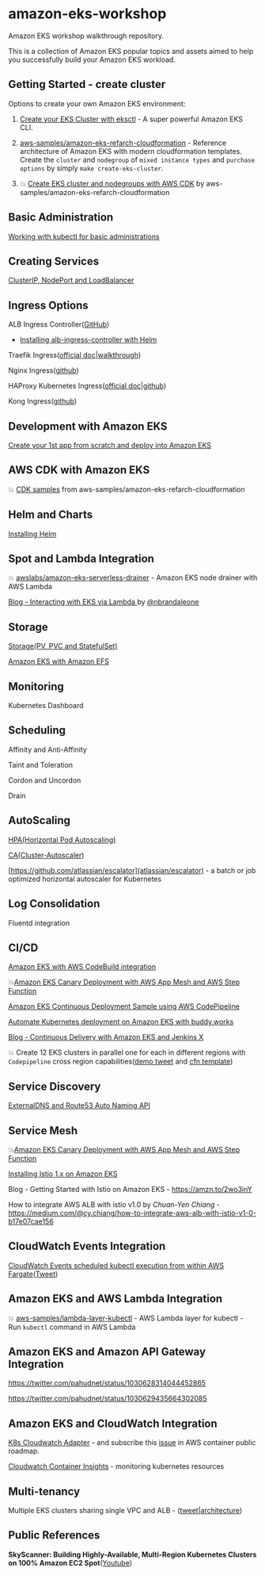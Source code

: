 # amazon-eks-workshop
Amazon EKS workshop walkthrough repository. 

This is a collection of Amazon EKS popular topics and assets aimed to help you successfully build your Amazon EKS workload.



## Getting Started - create cluster

Options to create your own Amazon EKS environment:


1. [Create your EKS Cluster with eksctl](./00-getting-started/create-eks-with-eksctl.md) - A super powerful Amazon EKS CLI.

2. [aws-samples/amazon-eks-refarch-cloudformation](https://github.com/aws-samples/amazon-eks-refarch-cloudformation) -  Reference architecture of Amazon EKS with modern cloudformation templates. Create the `cluster` and `nodegroup` of `mixed instance types` and `purchase options` by simply `make create-eks-cluster`.

3. 💥 [Create EKS cluster and nodegroups with AWS CDK](https://github.com/aws-samples/amazon-eks-refarch-cloudformation/blob/master/cdk/README.md
) by aws-samples/amazon-eks-refarch-cloudformation   


## Basic Administration

[Working with kubectl for basic administrations](./02-kubectl-basic-admin/kubectl-basic-admin.md)



## Creating Services

[ClusterIP, NodePort and LoadBalancer](https://github.com/pahud/amazon-eks-workshop/tree/master/03-creating-services)

## Ingress Options

ALB Ingress Controller([GitHub](https://github.com/kubernetes-sigs/aws-alb-ingress-controller)) 

 - [Installing alb-ingress-controller with Helm](https://github.com/pahud/aws-containers-workshop/tree/master/lab2#put-extra-role-policy-on-the-eks-nodegroup)
 
Traefik Ingress([official doc](https://docs.traefik.io/user-guide/kubernetes/)|[walkthrough](./03-creating-services/ingress/traefik-ingress/README.md))

Nginx Ingress([github](https://github.com/kubernetes/ingress-nginx))

HAProxy Kubernetes Ingress([official doc](https://www.haproxy.com/blog/haproxy-2-0-and-beyond/#kubernetes-ingress-controller)|[github](https://github.com/haproxytech/kubernetes-ingress))

Kong Ingress([github](https://github.com/Kong/kubernetes-ingress-controller))



   

## Development with Amazon EKS

[Create your 1st app from scratch and deploy into Amazon EKS](https://github.com/pahud/greeting)


## AWS CDK with Amazon EKS

💥 [CDK samples](https://github.com/aws-samples/amazon-eks-refarch-cloudformation/blob/master/cdk/README.md
) from aws-samples/amazon-eks-refarch-cloudformation


## Helm and Charts

[Installing Helm](./00-getting-started/installing-helm.md)



## Spot and Lambda Integration

💥 [awslabs/amazon-eks-serverless-drainer](https://github.com/awslabs/amazon-eks-serverless-drainer) - Amazon EKS node drainer with AWS Lambda

[Blog - Interacting with EKS via Lambda
](http://www.nickaws.net/aws/2018/09/03/Interacting-with-EKS-via-Lambda.html) by [@nbrandaleone](https://github.com/nbrandaleone)



## Storage

[Storage(PV, PVC and StatefulSet)](./02-kubectl-basic-admin/storage.md)

[Amazon EKS with Amazon EFS](https://github.com/kubernetes-incubator/external-storage/tree/master/aws/efs)



## Monitoring

Kubernetes Dashboard



## Scheduling

Affinity and Anti-Affinity

Taint and Toleration

Cordon and Uncordon

Drain



## AutoScaling

[HPA(Horizontal Pod Autoscaling)](./04-scaling/hpa/README.md)

[CA(Cluster-Autoscaler](./04-scaling/cluster-autoscaler/README.md))

[https://github.com/atlassian/escalator](atlassian/escalator) - a batch or job optimized horizontal autoscaler for Kubernetes



## Log Consolidation

Fluentd integration



## CI/CD

[Amazon EKS with AWS CodeBuild integration](https://github.com/pahud/eks-kubectl-docker#codebuild-support) 

💥[Amazon EKS Canary Deployment with AWS App Mesh and AWS Step Function](https://github.com/aws-samples/eks-canary-deployment-stepfunction)

[Amazon EKS Continuous Deployment Sample using AWS CodePipeline](https://github.com/chankh/eksutil/tree/master/lambda/codepipeline)

[Automate Kubernetes deployment on Amazon EKS with buddy.works](https://buddy.works/blog/amazon-eks-kubernetes)

[Blog - Continuous Delivery with Amazon EKS and Jenkins X](https://amzn.to/2JM2luY) 

💥 Create 12 EKS clusters in parallel one for each in different regions with `Codepipeline` cross region capabilities([demo tweet](https://twitter.com/pahudnet/status/1098597986165239811) and [cfn template](https://github.com/pahud/eks-templates/blob/master/cloudformation/codepipeline.yml))



## Service Discovery

[ExternalDNS and Route53 Auto Naming API](https://dev.classmethod.jp/cloud/aws/external-dns-eks/)



## Service Mesh

💥[Amazon EKS Canary Deployment with AWS App Mesh and AWS Step Function](https://github.com/aws-samples/eks-canary-deployment-stepfunction)

[Installing Istio 1.x on Amazon EKS](https://github.com/pahud/amazon-eks-workshop/tree/master/06-service-mesh/Istio)

Blog - Getting Started with Istio on Amazon EKS - https://amzn.to/2wo3inY

How to integrate AWS ALB with istio v1.0 by *Chuan-Yen Chiang* - https://medium.com/@cy.chiang/how-to-integrate-aws-alb-with-istio-v1-0-b17e07cae156




## CloudWatch Events Integration

[CloudWatch Events scheduled kubectl execution from within AWS Fargate](https://github.com/pahud/eks-kubectl-docker#aws-fargate-with-cloudwatch-event-scheduled-events)([Tweet](https://twitter.com/pahudnet/status/1047166317042618368))



## Amazon EKS and AWS Lambda Integration

💥 [aws-samples/lambda-layer-kubectl](https://github.com/aws-samples/aws-lambda-layer-kubectl) - AWS Lambda layer for kubectl - Run `kubectl` command in AWS Lambda 



## Amazon EKS and Amazon API Gateway Integration

https://twitter.com/pahudnet/status/1030628314044452865

https://twitter.com/pahudnet/status/1030629435664302085



## Amazon EKS and CloudWatch Integration

[K8s Cloudwatch Adapter](https://github.com/chankh/k8s-cloudwatch-adapter) - and subscribe this [issue](https://github.com/aws/containers-roadmap/issues/120) in AWS container public roadmap.

[Cloudwatch Container Insights](https://docs.aws.amazon.com/AmazonCloudWatch/latest/monitoring/ContainerInsights.html) - monitoring kubernetes resources



## Multi-tenancy

Multiple EKS clusters sharing single VPC and ALB - ([tweet](https://twitter.com/pahudnet/status/1044988111694876672)|[architecture](https://pbs.twimg.com/media/DoCLDjfUwAA4s2_.jpg))

## Public References
**SkyScanner: Building Highly-Available, Multi-Region Kubernetes Clusters on 100% Amazon EC2 Spot**([Youtube](https://www.youtube.com/watch?v=99nNHsbwBpg))

